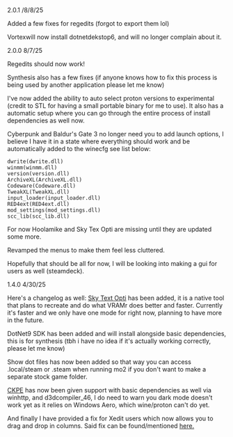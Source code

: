 2.0.1 /8/8/25

Added a few fixes for regedits (forgot to export them lol)

Vortexwill now install dotnetdekstop6, and will no longer complain about it.

2.0.0 8/7/25

Regedits should now work!

Synthesis also has a few fixes (if anyone knows how to fix this process is being used by another application please let me know)

I've now added the ability to auto select proton versions to experimental (credit to STL for having a small portable binary for me to use). It also has a automatic setup where you can go through the entire process of install dependencies as well now.

Cyberpunk and Baldur's Gate 3 no longer need you to add launch options, I believe I have it in a state where everything should work and be automatically added to the winecfg see list below:
```
dwrite(dwrite.dll)
winmm(winmm.dll)
version(version.dll)
ArchiveXL(ArchiveXL.dll)
Codeware(Codeware.dll)
TweakXL(TweakXL.dll)
input_loader(input_loader.dll)
RED4ext(RED4ext.dll)
mod_settings(mod_settings.dll)
scc_lib(scc_lib.dll)
```
For now Hoolamike and Sky Tex Opti are missing until they are updated some more.

Revamped the menus to make them feel less cluttered.

Hopefully that should be all for now, I will be looking into making a gui for users as well (steamdeck).

1.4.0 4/30/25

Here's a changelog as well:
[Sky Text Opti](https://github.com/BenHUET/sky-tex-opti) has been added, it is a native tool that plans to recreate and do what VRAMr does better and faster. Currently it's faster and we only have one mode for right now, planning to have more in the future.

DotNet9 SDK has been added and will install alongside basic dependencies, this is for synthesis (tbh i have no idea if it's actually working correctly, please let me know)

Show dot files has now been added so that way you can access .local/steam or .steam when running mo2 if you don't want to make a separate stock game folder.

[CKPE](https://www.nexusmods.com/skyrimspecialedition/mods/71371)  has now been given support with basic dependencies as well via winhttp, and d3dcompiler_46, I do need to warn you dark mode doesn't work yet as it relies on Windows Aero, which wine/proton can't do yet.

And finally I have provided a fix for Xedit users which now allows you to drag and drop in columns. Said fix can be found/mentioned [here.](https://github.com/TES5Edit/TES5Edit/issues/774)
